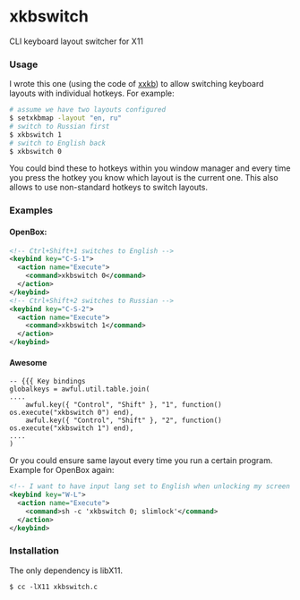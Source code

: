 xkbswitch
=========

CLI keyboard layout switcher for X11

### Usage

I wrote this one (using the code of [xxkb](http://sourceforge.net/projects/xxkb/)) to allow switching keyboard layouts with individual hotkeys. For example:

```bash
# assume we have two layouts configured
$ setxkbmap -layout "en, ru"
# switch to Russian first
$ xkbswitch 1
# switch to English back
$ xkbswitch 0
```
    
You could bind these to hotkeys within you window manager and every time you press the hotkey you know which layout is the current one. This also allows to use non-standard hotkeys to switch layouts.

### Examples

#### OpenBox:

```xml
<!-- Ctrl+Shift+1 switches to English -->
<keybind key="C-S-1">
  <action name="Execute">
    <command>xkbswitch 0</command>
  </action>
</keybind>
<!-- Ctrl+Shift+2 switches to Russian -->
<keybind key="C-S-2">
  <action name="Execute">
    <command>xkbswitch 1</command>
  </action>
</keybind>
```

#### Awesome

```
-- {{{ Key bindings
globalkeys = awful.util.table.join(
....
    awful.key({ "Control", "Shift" }, "1", function() os.execute("xkbswitch 0") end),
    awful.key({ "Control", "Shift" }, "2", function() os.execute("xkbswitch 1") end),
....
)
```

Or you could ensure same layout every time you run a certain program. Example for OpenBox again:
```xml
<!-- I want to have input lang set to English when unlocking my screen -->
<keybind key="W-L">
  <action name="Execute">
    <command>sh -c 'xkbswitch 0; slimlock'</command>
  </action>
</keybind>
```

### Installation

The only dependency is libX11.

    $ cc -lX11 xkbswitch.c
